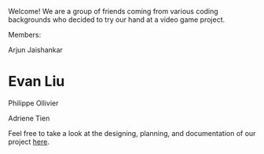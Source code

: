Welcome! We are a group of friends coming from various coding backgrounds who decided to try our hand at a video game project. 

Members:

Arjun Jaishankar 
# Evan Liu #
Philippe Ollivier 

Adriene Tien 

Feel free to take a look at the designing, planning, and documentation of our project [here](https://drive.google.com/drive/folders/1tKHSbQNqDPcZLX5cxe2B5zHgQszxlRcN).
